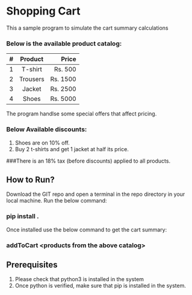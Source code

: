 # Shopping Cart

This a sample program to simulate the cart summary calculations

### Below is the available product catalog:
| #  | Product           | Price  |
| ---|:-------------:| -----:|
| 1  | T-shirt | Rs. 500 |
| 2  | Trousers | Rs. 1500 |
| 3  | Jacket | Rs. 2500 |
| 4  | Shoes | Rs. 5000 |

The program handlse some special offers that affect pricing.

### Below Available discounts:
1. Shoes are on 10% off.
2. Buy 2 t-shirts and get 1 jacket at half its price.

###There is an 18% tax (before discounts) applied to all products.

## How to Run?
Download the GIT repo and open a terminal in the repo directory in your local machine. Run the below command:

### pip install .

Once installed use the below command to get the cart summary:

### addToCart \<products from the above catalog>

## Prerequisites
1. Please check that python3 is installed in the system
2. Once python is verified, make sure that pip is installed in the system.
